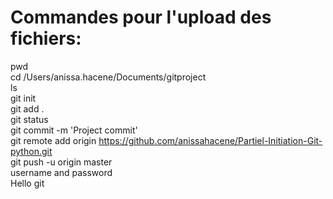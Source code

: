 
# Commandes pour l'upload des fichiers:
pwd <br/>
cd /Users/anissa.hacene/Documents/gitproject <br/>
ls <br/>
git init <br/>
git add . <br/>
git status <br/>
git commit -m 'Project commit' <br/>
git remote add origin https://github.com/anissahacene/Partiel-Initiation-Git-python.git <br/>
git push -u origin master <br/>
username and password  
Hello git 


